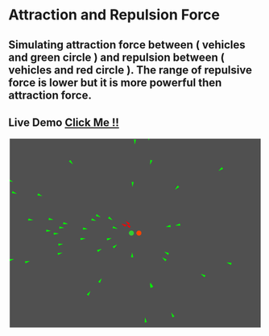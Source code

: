 # Attraction and Repulsion Force

## Simulating attraction force between ( vehicles and green circle ) and repulsion between  ( vehicles and red circle ). The range of repulsive force is lower but it is more powerful then attraction force.

## Live Demo [Click Me !!](https://thenirmalkc.github.io/attraction-and-repulsion-force/)

![attraction and repulsion force](screenshots/attraction-and-repulsion-force.png)


